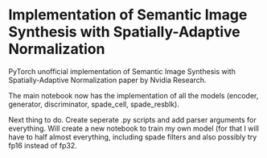 # Implementation of Semantic Image Synthesis with Spatially-Adaptive Normalization
PyTorch unofficial implementation of Semantic Image Synthesis with Spatially-Adaptive Normalization paper by Nvidia Research.

The main notebook now has the implementation of all the models (encoder, generator, discriminator, spade_cell, spade_resblk).

Next thing to do. Create seperate .py scripts and add parser arguments for everything. Will create a new notebook to train my own model (for that I will have to half almost everything, including spade filters and also possibly try fp16 instead of fp32.
